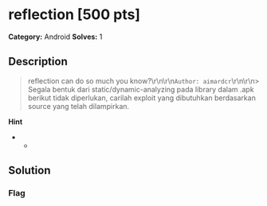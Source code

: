 # reflection [500 pts]

**Category:** Android
**Solves:** 1

## Description
>reflection can do so much you know?\r\n\r\n`Author: aimardcr`\r\n\r\n> Segala bentuk dari static/dynamic-analyzing pada library dalam .apk berikut tidak diperlukan, carilah exploit yang dibutuhkan berdasarkan source yang telah dilampirkan.

**Hint**
* -

## Solution

### Flag


